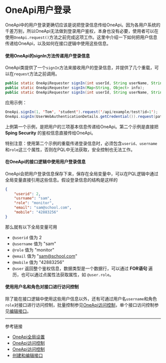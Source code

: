 # OneApi用户登录

OneApi中的用户登录更确切应该是说把登录信息传给OneApi。因为各用户系统的千差万别，所以OneApi无法做到登录用户鉴权，本身也没有必要，使用者可以在使用`OneApi.request()`方法之前完成这项工作。这里中介绍一下如何把用户信息传递给OneApi，以及如何在接口逻辑中使用这些信息。

#### 使用OneApi的signIn方法传递用户登录信息
OneApi类提供了一个`signIn`方法来接收用户的登录信息，并提供了几个重载，可以在`request`方法之前调用。
```java
public static OneApiRequester signIn(int userId, String userName, String role);
public static OneApiRequester signIn(Map<String, Object> info);
public static OneApiRequester signIn(int userId, String userName, String role, Map<String, Object> info);
```
应用示例：
```java
OneApi.signIn(1, 'Tom', 'student').request('/api/example/test?id=1');
OneApi.signIn(UserWebAuthenticationDetails.getCredential()).request(path);
```
上例第一个示例，是把用户的三项基本信息传递给OneApi。第二个示例是直接把 **Sping Security** 的鉴权信息直接传给OneApi。

特别注意：使用第二个示例的重载传递登录信息时，必须包含`userid`、`username`和`role`这三个属性，否则在PQL中无法获取，安全控制也无法工作。

#### 在OneApi的接口逻辑中使用用户登录信息
OneApi会把用户登录信息保存下来，保存在全局变量中，可以在PQL逻辑中通过全局变量直接引用这些信息。假设登录信息的结构是这样的
```json
{
    "userid": 2,
    "usrname": "sam",
    "role": "monitor",
    "email": "sam@school.com",
    "mobile": "42883256"
}
```
那么就有以下全局变量可用
* `@userid` 值为 2
* `@username` 值为 "sam"
* `@role` 值为 "monitor"
* `@email` 值为 "sam@school.com"
* `@mobile` 值为 "42883256"
* `@user` 返回整个鉴权信息，数据类型是一个数据行，可以通过 **FOR语句** 遍历，也可以通过点属性法获取属性，如 `@user.role`。

#### 使用用户名和角色对接口进行访问控制

除了能在接口逻辑中使用这些用户信息以外，还有可通过用户名`username`和角色`role`对接口进行访问控制，批量控制参见[OneApi访问控制](/doc/oneapi/permit)，单个接口访问控制参见[编辑接口](/doc/oneapi/edit)。


---
参考链接
* [OneApi全局设置](/doc/oneapi/setup)
* [OneApi访问控制](/doc/oneapi/token)
* [OneApi访问控制](/doc/oneapi/permit)
* [创建和编辑接口](/doc/oneapi/edit)